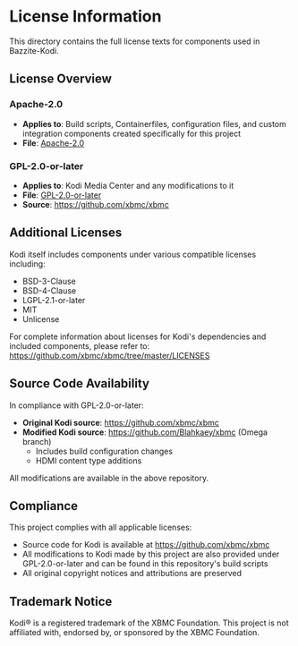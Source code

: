 # License Information

This directory contains the full license texts for components used in Bazzite-Kodi.

## License Overview

### Apache-2.0
- **Applies to**: Build scripts, Containerfiles, configuration files, and custom integration components created specifically for this project
- **File**: [Apache-2.0](Apache-2.0)

### GPL-2.0-or-later
- **Applies to**: Kodi Media Center and any modifications to it
- **File**: [GPL-2.0-or-later](GPL-2.0-or-later)
- **Source**: https://github.com/xbmc/xbmc

## Additional Licenses

Kodi itself includes components under various compatible licenses including:
- BSD-3-Clause
- BSD-4-Clause
- LGPL-2.1-or-later
- MIT
- Unlicense

For complete information about licenses for Kodi's dependencies and included components, 
please refer to: https://github.com/xbmc/xbmc/tree/master/LICENSES

## Source Code Availability

In compliance with GPL-2.0-or-later:

- **Original Kodi source**: https://github.com/xbmc/xbmc
- **Modified Kodi source**: https://github.com/Blahkaey/xbmc (Omega branch)
  - Includes build configuration changes
  - HDMI content type additions

All modifications are available in the above repository.

## Compliance

This project complies with all applicable licenses:
- Source code for Kodi is available at https://github.com/xbmc/xbmc
- All modifications to Kodi made by this project are also provided under
GPL-2.0-or-later and can be found in this repository's build scripts
- All original copyright notices and attributions are preserved

## Trademark Notice

Kodi® is a registered trademark of the XBMC Foundation. This project is not affiliated with, 
endorsed by, or sponsored by the XBMC Foundation.
